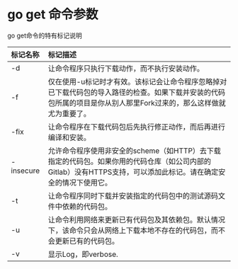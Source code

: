 # go get 命令参数
go get命令的特有标记说明

|标记名称|标记描述|
|:--|:--|
|-d|让命令程序只执行下载动作，而不执行安装动作。|
|-f|仅在使用-u标记时才有效。该标记会让命令程序忽略掉对已下载代码包的导入路径的检查。如果下载并安装的代码包所属的项目是你从别人那里Fork过来的，那么这样做就尤为重要了。|
|-fix|让命令程序在下载代码包后先执行修正动作，而后再进行编译和安装。|
|-insecure|允许命令程序使用非安全的scheme（如HTTP）去下载指定的代码包。如果你用的代码仓库（如公司内部的Gitlab）没有HTTPS支持，可以添加此标记。请在确定安全的情况下使用它。|
|-t|让命令程序同时下载并安装指定的代码包中的测试源码文件中依赖的代码包。|
|-u|让命令利用网络来更新已有代码包及其依赖包。默认情况下，该命令只会从网络上下载本地不存在的代码包，而不会更新已有的代码包。|
|-v|显示Log，即verbose.|